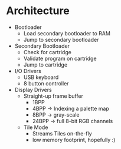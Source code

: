 # Architecture

- Bootloader
  - Load secondary bootloader to RAM
  - Jump to secondary bootloader
- Secondary Bootloader
  - Check for cartridge
  - Validate program on cartridge
  - Jump to cartridge
- I/O Drivers
  - USB keyboard
  - 8 button controller
- Display Drivers
  - Straight-up frame buffer
    - 1BPP
    - 4BPP -> Indexing a palette map
    - 8BPP -> gray-scale
    - 24BPP -> full 8-bit RGB channels
  - Tile Mode
    - Streams Tiles on-the-fly
    - low memory footprint, hopefully :)
